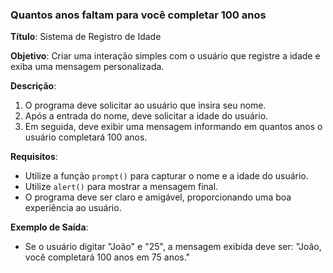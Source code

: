 ### Quantos anos faltam para você completar 100 anos
 
**Título**: Sistema de Registro de Idade
 
**Objetivo**: Criar uma interação simples com o usuário que registre a idade e exiba uma mensagem personalizada.
 
**Descrição**:
1. O programa deve solicitar ao usuário que insira seu nome.
2. Após a entrada do nome, deve solicitar a idade do usuário.
3. Em seguida, deve exibir uma mensagem informando em quantos anos o usuário completará 100 anos.
 
**Requisitos**:
- Utilize a função `prompt()` para capturar o nome e a idade do usuário.
- Utilize `alert()` para mostrar a mensagem final.
- O programa deve ser claro e amigável, proporcionando uma boa experiência ao usuário.
 
**Exemplo de Saída**:
- Se o usuário digitar "João" e "25", a mensagem exibida deve ser: "João, você completará 100 anos em 75 anos."